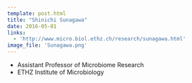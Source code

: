 ```yaml
---
template: post.html
title: "Shinichi Sunagawa"
date: 2016-05-01
links:
  - 'http://www.micro.biol.ethz.ch/research/sunagawa.html'
image_file: 'Sunagawa.png'
---
```


* Assistant Professor of Microbiome Research
* ETHZ Institute of Microbiology

<!--more-->

